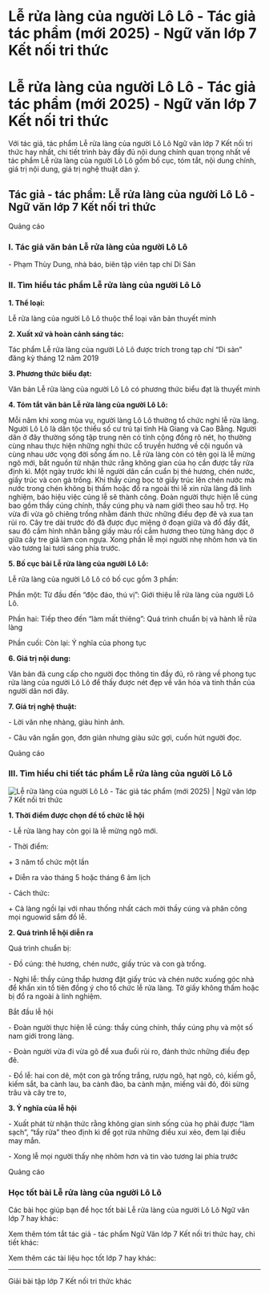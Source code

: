 # Lễ rửa làng của người Lô Lô - Tác giả tác phẩm (mới 2025) - Ngữ văn lớp 7 Kết nối tri thức

# Lễ rửa làng của người Lô Lô - Tác giả tác phẩm (mới 2025) - Ngữ văn lớp 7 Kết nối tri thức

Với tác giả, tác phẩm Lễ rửa làng của người Lô Lô Ngữ văn lớp 7 Kết nối tri thức hay nhất, chi tiết trình bày đầy đủ nội dung chính quan trọng nhất về tác phẩm Lễ rửa làng của người Lô Lô gồm bố cục, tóm tắt, nội dung chính, giá trị nội dung, giá trị nghệ thuật dàn ý.

## Tác giả - tác phẩm: Lễ rửa làng của người Lô Lô - Ngữ văn lớp 7 Kết nối tri thức

Quảng cáo

### **I. Tác giả văn bản Lễ rửa làng của người Lô Lô**

\- Phạm Thùy Dung, nhà báo, biên tập viên tạp chí Di Sản

### **II. Tìm hiểu tác phẩm Lễ rửa làng của người Lô Lô**

**1\. Thể loại:**

Lễ rửa làng của người Lô Lô thuộc thể loại văn bản thuyết minh

**2\. Xuất xứ và hoàn cảnh sáng tác:**

Tác phẩm Lễ rửa làng của người Lô Lô được trích trong tạp chí “Di sản” đăng kỳ tháng 12 năm 2019

**3\. Phương thức biểu đạt:**

Văn bản Lễ rửa làng của người Lô Lô có phương thức biểu đạt là thuyết minh

**4\. Tóm tắt văn bản Lễ rửa làng của người Lô Lô:**

Mỗi năm khi xong mùa vụ, người làng Lô Lô thường tổ chức nghi lễ rửa làng. Người Lô Lô là dân tộc thiểu số cư trú tại tỉnh Hà Giang và Cao Bằng. Người dân ở đây thường sống tập trung nên có tính cộng đồng rõ nét, họ thường cùng nhau thực hiện những nghi thức cổ truyền hướng về cội nguồn và cùng nhau ước vọng đời sống ấm no. Lễ rửa làng còn có tên gọi là lễ mừng ngô mới, bắt nguồn từ nhận thức rằng không gian của họ cần được tẩy rửa định kì. Một ngày trước khi lễ người dân cần cuẩn bị thẻ hương, chén nước, giấy trúc và con gà trống. Khi thầy cúng bọc tờ giấy trúc lên chén nước mà nước trong chén không bị thấm hoặc đổ ra ngoài thì lễ xin rửa làng đã linh nghiệm, báo hiệu việc cúng lễ sẽ thành công. Đoàn người thực hiện lễ cúng bao gồm thầy cúng chính, thầy cúng phụ và nam giới theo sau hỗ trợ. Họ vừa đi vừa gõ chiêng trống nhằm đánh thức những điều đẹp đẽ và xua tan rủi ro. Cây tre dài trước đó đã được đục miệng ở đoạn giữa và đổ đầy đất, sau đó cắm hình nhân bằng giấy màu rồi cắm hương theo từng hàng dọc ở giữa cây tre giả làm con ngựa. Xong phần lễ mọi người nhẹ nhõm hơn và tin vào tương lai tươi sáng phía trước.

**5\. Bố cục bài Lễ rửa làng của người Lô Lô:**

Lễ rửa làng của người Lô Lô có bố cục gồm 3 phần:

Phần một: Từ đầu đến “độc đáo, thú vị”: Giới thiệu lễ rửa làng của người Lô Lô.

Phần hai: Tiếp theo đến “làm mất thiêng”: Quá trình chuẩn bị và hành lễ rửa làng

Phần cuối: Còn lại: Ý nghĩa của phong tục

**6\. Giá trị nội dung:**

Văn bản đã cung cấp cho người đọc thông tin đầy đủ, rõ ràng về phong tục rửa làng của người Lô Lô để thấy được nét đẹp về văn hóa và tinh thần của người dân nơi đây.

**7\. Giá trị nghệ thuật:**

\- Lời văn nhẹ nhàng, giàu hình ảnh.

\- Câu văn ngắn gọn, đơn giản nhưng giàu sức gợi, cuốn hút người đọc.

Quảng cáo

### **III. Tìm hiểu chi tiết tác phẩm Lễ rửa làng của người Lô Lô**

![Lễ rửa làng của người Lô Lô - Tác giả tác phẩm \(mới 2025\) | Ngữ văn lớp 7 Kết nối tri thức](https://vietjack.com/soan-van-lop-7-kn/images/tac-gia-tac-pham-le-rua-lang-cua-nguoi-lo-lo.PNG)

**1\. Thời điểm được chọn để tổ chức lễ hội**

\- Lễ rửa làng hay còn gọi là lễ mừng ngô mới.

\- Thời điểm:

\+ 3 năm tổ chức một lần

\+ Diễn ra vào tháng 5 hoặc tháng 6 âm lịch

\- Cách thức:

\+ Cả làng ngồi lại với nhau thống nhất cách mời thầy cúng và phân công mọi nguowid sắm đồ lễ.

**2\. Quá trình lễ hội diễn ra**

Quá trình chuẩn bị:

\- Đồ cúng: thẻ hương, chén nước, giấy trúc và con gà trống. 

\- Nghi lễ: thầy cúng thắp hương đặt giấy trúc và chén nước xuống góc nhà để khấn xin tổ tiên đồng ý cho tổ chức lễ rửa làng. Tờ giấy không thấm hoặc bị đổ ra ngoài à linh nghiệm.

Bắt đầu lễ hội

\- Đoàn người thực hiện lễ cúng: thầy cúng chính, thầy cúng phụ và một số nam giới trong làng.

\- Đoàn người vừa đi vừa gõ để xua đuổi rủi ro, đánh thức những điều đẹp đẽ.

\- Đồ lễ: hai con dê, một con gà trống trắng, rượu ngô, hạt ngô, cỏ, kiếm gỗ, kiếm sắt, ba cành lau, ba cành đào, ba cành mận, miếng vải đỏ, đôi sừng trâu và cây tre to,

**3\. Ý nghĩa của lễ hội**

\- Xuất phát từ nhận thức rằng không gian sinh sống của họ phải được “làm sạch”, “tẩy rửa” theo định kì để gọt rửa những điều xui xẻo, đem lại điều may mắn.

\- Xong lễ mọi người thấy nhẹ nhõm hơn và tin vào tương lai phía trước

Quảng cáo

### **Học tốt bài Lễ rửa làng của người Lô Lô**

Các bài học giúp bạn để học tốt bài Lễ rửa làng của người Lô Lô Ngữ văn lớp 7 hay khác:

Xem thêm tóm tắt tác giả - tác phẩm Ngữ Văn lớp 7 Kết nối tri thức hay, chi tiết khác:

Xem thêm các tài liệu học tốt lớp 7 hay khác:

* * *

Giải bài tập lớp 7 Kết nối tri thức khác
